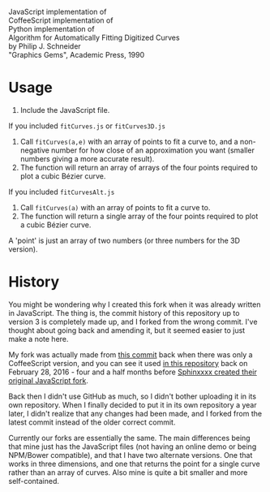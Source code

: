 JavaScript implementation of  
CoffeeScript implementation of  
Python implementation of  
Algorithm for Automatically Fitting Digitized Curves  
by Philip J. Schneider  
"Graphics Gems", Academic Press, 1990

# Usage
1. Include the JavaScript file.

If you included `fitCurves.js` or `fitCurves3D.js`

1. Call `fitCurves(a,e)` with an array of points to fit a curve to, and a non-negative number for how close of an approximation you want (smaller numbers giving a more accurate result).
2. The function will return an array of arrays of the four points required to plot a cubic Bézier curve.

If you included `fitCurvesAlt.js`

1. Call `fitCurves(a)` with an array of points to fit a curve to.
2. The function will return a single array of the four points required to plot a cubic Bézier curve.

A 'point' is just an array of two numbers (or three numbers for the 3D version).

# History

You might be wondering why I created this fork when it was already written in JavaScript. The thing is, the commit history of this repository up to version 3 is completely made up, and I forked from the wrong commit. I've thought about going back and amending it, but it seemed easier to just make a note here.

My fork was actually made from [this commit](https://github.com/soswow/fit-curve/tree/1bc4dd6fd43e21052a0e706d5de57e801bc35085) back when there was only a CoffeeScript version, and you can see it used [in this repository](https://github.com/AniDevTwitter/animeopenings/commit/42f21b8e55d20582a958a0f43051cbd66ea47085) back on February 28, 2016 - four and a half months before [Sphinxxxx created their original JavaScript fork](https://github.com/Sphinxxxx/fit-curve/commit/fbd64e2d4237c380738eb8ca1cd1562423f8b1ec).

Back then I didn't use GitHub as much, so I didn't bother uploading it in its own repository. When I finally decided to put it in its own repository a year later, I didn't realize that any changes had been made, and I forked from the latest commit instead of the older correct commit.

Currently our forks are essentially the same. The main differences being that mine just has the JavaScript files (not having an online demo or being NPM/Bower compatible), and that I have two alternate versions. One that works in three dimensions, and one that returns the point for a single curve rather than an array of curves. Also mine is quite a bit smaller and more self-contained.
